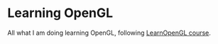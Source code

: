 # Learning OpenGL

All what I am doing learning OpenGL, following [LearnOpenGL course](https://learnopengl.com/).
